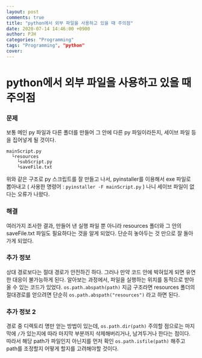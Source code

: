 ```yaml
---
layout: post
comments: true
title: "python에서 외부 파일을 사용하고 있을 때 주의점"
date: 2020-07-14 14:46:00 +0900
author: PJH
categories: "Programming"
tags: "Programming", "python"
cover:
---
```


<h1>
python에서 외부 파일을 사용하고 있을 때 주의점
</h1>

### 문제

보통 메인 py 파일과 다른 폴더를 만들어 그 안에 다른 py 파일이라든지, 세이브 파일 등을 집어넣게 될 것이다.
```
mainScript.py
  └resources
    └subScript.py
    └saveFile.txt
```

위와 같은 구조로 py 스크립트를 잘 만들고 나서, pyinstaller를 이용해서 exe 파일로 뽑아내고
( 사용한 명령어 : ```pyinstaller -F mainScript.py``` )
나니 세이브 파일이 없다는 오류가 나왔다.

### 해결

여러가지 조사한 결과, 만들어 낸 실행 파일 뿐 아니라 resources 폴더와 그 안의 saveFile.txt 파일도 필요하다는 것을 알게 되었다.
단순히 놓아두는 것 만으로 잘 돌아가게 되었다.

### 추가 정보

상대 경로보다는 절대 경로가 안전하긴 하다. 그러나 만약 코드 안에 박혀있게 되면 유연한 대응이 불가능하게 된다.
알아보는 과정에서, 파일을 실행하는 위치를 동적으로 받아올 수 있는 코드가 있었다.
```os.path.abspath(path)```
지금 구조라면 resources 폴더의 절대경로를 얻으려면 단순히
```os.path.abspath("resources")``` 라고 하면 된다.

### 추가 정보 2

경로 중 디렉토리 명만 얻는 방법이 있는데,
```os.path.dir(path)```
주의할 점으로는 마지막에 ```/```가 있는지에 따라 마지막 부분까지 삭제해버리거나, 남겨두거나 한다는 점이다.
따라서 해당 path가 파일인지 아닌지를 먼저 확인
```os.path.isfile(path)```
해주고 path를 조정할지 어떻게 할지를 고려해야할 것이다.
